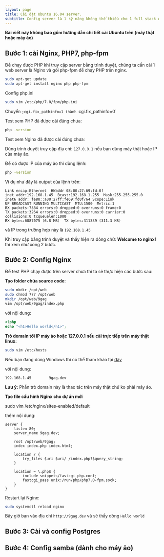 ```yaml
---
layout: page
title: Cài đặt Ubuntu 16.04 server.
subtitle: Config server là 1 kỹ năng không thể thiếu cho 1 full stack web developer.
---
```


**Bài viết này không bao gồm hướng dẫn chi tiết cài Ubuntu trên (máy thật hoặc máy ảo)**

## Bước 1: cài Nginx, PHP7, php-fpm

Để chạy được PHP khi truy cập server bằng trình duyệt, chúng ta cần cài 1 web server là Nginx và gói php-fpm để chạy PHP trên nginx.

```bash
sudo apt-get update
sudo apt-get install nginx php php-fpm
```

Config php.ini

```bash
sudo vim /etc/php/7.0/fpm/php.ini
```

Chuyển `;cgi.fix_pathinfo=1 thành `cgi.fix_pathinfo=0`

Test xem PHP đã được cài đúng chưa:

```bash
php -version
```


Test xem Nginx đã được cài đúng chưa:

Dùng trình duyệt truy cập địa chỉ: `127.0.0.1` nếu bạn dùng máy thật hoặc IP của máy ảo.

Để có được IP của máy ảo thì dùng lệnh:

```bash
php -version
```

Ví dụ như đây là output của lệnh trên:

```
Link encap:Ethernet  HWaddr 08:00:27:69:fd:0f
inet addr:192.168.1.45  Bcast:192.168.1.255  Mask:255.255.255.0
inet6 addr: fe80::a00:27ff:fe69:fd0f/64 Scope:Link
UP BROADCAST RUNNING MULTICAST  MTU:1500  Metric:1
RX packets:7384 errors:0 dropped:0 overruns:0 frame:0
TX packets:3264 errors:0 dropped:0 overruns:0 carrier:0
collisions:0 txqueuelen:1000
RX bytes:6887075 (6.8 MB)  TX bytes:311339 (311.3 KB)
```

và IP trong trường hợp này là `192.168.1.45`

Khi truy cập bằng trình duyệt và thấy hiện ra dòng chữ: **Welcome to nginx!** thì xem như xong 2 bước.

## Bước 2: Config Nginx

Để test PHP chạy được trên server chưa thì ta sẽ thực hiện các bước sau:

**Tạo folder chứa source code:**

```bash
sudo mkdir /opt/web
sudo chmod 777 /opt/web
mkdir /opt/web/9gag
vim /opt/web/9gag/index.php
```

với nội dung:

```PHP
<?php
echo "<h1>Hello world</h1>";
```
**Trỏ domain tới IP máy ảo hoặc 127.0.0.1 nếu cài trực tiếp trên máy thật linux:**

```bash
sudo vim /etc/hosts
```

Nếu bạn đang dùng Windows thì có thể tham khảo tại [đây](https://support.rackspace.com/how-to/modify-your-hosts-file/)

với nội dung:

```
192.168.1.45        9gag.dev
```

**Lưu ý:** Phần trỏ domain này là thao tác trên máy thật chứ ko phải máy ảo.

**Tạo file cấu hình Nginx cho dự án mới**

sudo vim /etc/nginx/sites-enabled/default

thêm nội dung:

```
server {
    listen 80;
    server_name 9gag.dev;

    root /opt/web/9gag;
    index index.php index.html;

    location / {
    	try_files $uri $uri/ /index.php?$query_string;
    }

    location ~ \.php$ {
		include snippets/fastcgi-php.conf;
		fastcgi_pass unix:/run/php/php7.0-fpm.sock;
    }
}
```

Restart lại Nginx:

```bash
sudo systemctl reload nginx
```

Bây giờ bạn vào địa chỉ `http://9gag.dev` và sẽ thấy dòng `Hello world`

## Bước 3: Cài và config Postgres

## Bước 4: Config samba (dành cho máy ảo)

